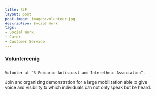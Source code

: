 ```yaml
---
title: A3F
layout: post
post-image: images/volunteer.jpg
description: Social Work
tags:
- Social Work
- Carer
- Customer Service
---
```


### Voluntereenig
                                                                                                                                                                                                                                                                                                                                                                                                                                                                                                                                                                                   Volunter at “3 Febbario Antiracist and Interethnic Association”.
Join and organizing demonstration for a large mobilization able to give voice and visibility to which individuals can not only speak but be heard. 
